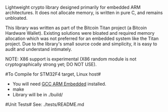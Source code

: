 Lightweight crypto library designed primarily for embedded ARM architectures. It does not allocate memory, is written in pure C, and remains unbloated.

This library was written as part of the Bitcoin Titan project (a Bitcoin Hardware Wallet). Existing solutions were bloated and required memory allocation which was not preferred for an embedded system like the Titan project. Due to the library's small source code and simplicity, it is easy to audit and understand intimately.



NOTE: X86 support is experimental (X86 random module is not cryptographically strong yet; DO NOT USE).

#To Compile for STM32F4 target, Linux host#
* You will need [GCC ARM Embedded](https://launchpad.net/gcc-arm-embedded) installed.
* make
* Library will be in ./build/

#Unit Tests#
See: ./tests/README.md
